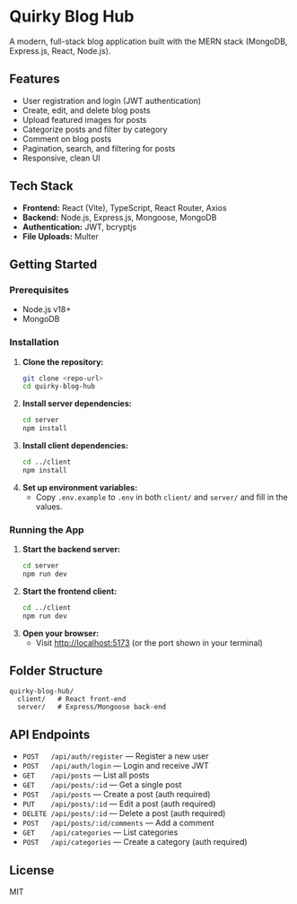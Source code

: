 # Quirky Blog Hub

A modern, full-stack blog application built with the MERN stack (MongoDB, Express.js, React, Node.js).

## Features
- User registration and login (JWT authentication)
- Create, edit, and delete blog posts
- Upload featured images for posts
- Categorize posts and filter by category
- Comment on blog posts
- Pagination, search, and filtering for posts
- Responsive, clean UI

## Tech Stack
- **Frontend:** React (Vite), TypeScript, React Router, Axios
- **Backend:** Node.js, Express.js, Mongoose, MongoDB
- **Authentication:** JWT, bcryptjs
- **File Uploads:** Multer

## Getting Started

### Prerequisites
- Node.js v18+
- MongoDB

### Installation
1. **Clone the repository:**
   ```sh
   git clone <repo-url>
   cd quirky-blog-hub
   ```
2. **Install server dependencies:**
   ```sh
   cd server
   npm install
   ```
3. **Install client dependencies:**
   ```sh
   cd ../client
   npm install
   ```
4. **Set up environment variables:**
   - Copy `.env.example` to `.env` in both `client/` and `server/` and fill in the values.

### Running the App
1. **Start the backend server:**
   ```sh
   cd server
   npm run dev
   ```
2. **Start the frontend client:**
   ```sh
   cd ../client
   npm run dev
   ```
3. **Open your browser:**
   - Visit [http://localhost:5173](http://localhost:5173) (or the port shown in your terminal)

## Folder Structure
```
quirky-blog-hub/
  client/   # React front-end
  server/   # Express/Mongoose back-end
```

## API Endpoints
- `POST   /api/auth/register` — Register a new user
- `POST   /api/auth/login` — Login and receive JWT
- `GET    /api/posts` — List all posts
- `GET    /api/posts/:id` — Get a single post
- `POST   /api/posts` — Create a post (auth required)
- `PUT    /api/posts/:id` — Edit a post (auth required)
- `DELETE /api/posts/:id` — Delete a post (auth required)
- `POST   /api/posts/:id/comments` — Add a comment
- `GET    /api/categories` — List categories
- `POST   /api/categories` — Create a category (auth required)

## License
MIT 